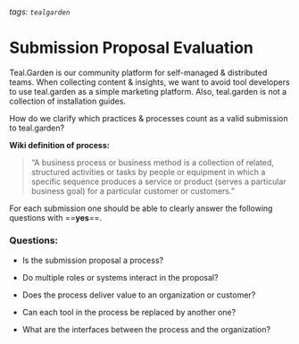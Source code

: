 ###### tags: `tealgarden`

# Submission Proposal Evaluation

Teal.Garden is our community platform for self-managed & distributed teams. When collecting content & insights, we want to avoid tool developers to use teal.garden as a simple marketing platform. Also, teal.garden is not a collection of installation guides.

How do we clarify which practices & processes count as a valid submission to teal.garden?

**Wiki definition of process:**

> “A business process or business method is a collection of related, structured activities or tasks by people or equipment in which a specific sequence produces a service or product (serves a particular business goal) for a particular customer or customers.”

For each submission one should be able to clearly answer the following questions with ==**yes**==.

### Questions:

- Is the submission proposal a process?

- Do multiple roles or systems interact in the proposal?

- Does the process deliver value to an organization or customer?

- Can each tool in the process be replaced by another one?

* What are the interfaces between the process and the organization?
